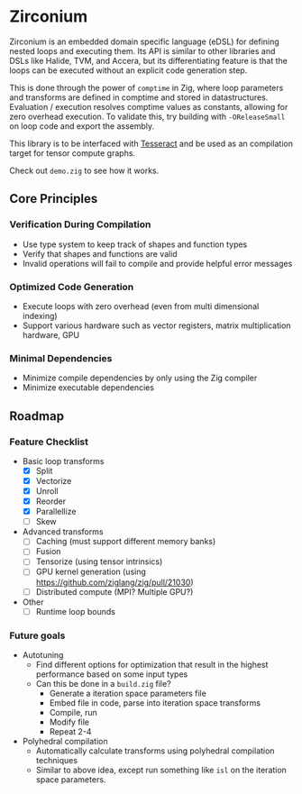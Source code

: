 # Zirconium

Zirconium is an embedded domain specific language (eDSL) for defining nested loops and executing them. Its API is similar to other libraries and DSLs like Halide, TVM, and Accera, but its differentiating feature is that the loops can be executed without an explicit code generation step.

This is done through the power of `comptime` in Zig, where loop parameters and transforms are defined in comptime and stored in datastructures. Evaluation / execution resolves comptime values as constants, allowing for zero overhead execution. To validate this, try building with `-OReleaseSmall` on loop code and export the assembly.

This library is to be interfaced with [Tesseract](https://github.com/rahulgkatre/tesseract) and be used as an compilation target for tensor compute graphs. 

Check out `demo.zig` to see how it works. 

## Core Principles

### Verification During Compilation

- Use type system to keep track of shapes and function types
- Verify that shapes and functions are valid
- Invalid operations will fail to compile and provide helpful error messages

### Optimized Code Generation

- Execute loops with zero overhead (even from multi dimensional indexing)
- Support various hardware such as vector registers, matrix multiplication hardware, GPU

### Minimal Dependencies

- Minimize compile dependencies by only using the Zig compiler
- Minimize executable dependencies

## Roadmap

### Feature Checklist

- Basic loop transforms
    - [x] Split
    - [x] Vectorize
    - [x] Unroll
    - [x] Reorder
    - [x] Parallellize
    - [ ] Skew
- Advanced transforms
    - [ ] Caching (must support different memory banks)
    - [ ] Fusion
    - [ ] Tensorize (using tensor intrinsics)
    - [ ] GPU kernel generation (using https://github.com/ziglang/zig/pull/21030)
    - [ ] Distributed compute (MPI? Multiple GPU?)
- Other
    - [ ] Runtime loop bounds

### Future goals

- Autotuning
    - Find different options for optimization that result in the highest performance based on some input types
    - Can this be done in a `build.zig` file?
        - Generate a iteration space parameters file
        - Embed file in code, parse into iteration space transforms
        - Compile, run
        - Modify file
        - Repeat 2-4
- Polyhedral compilation
    - Automatically calculate transforms using polyhedral compilation techniques
    - Similar to above idea, except run something like `isl` on the iteration space parameters. 
